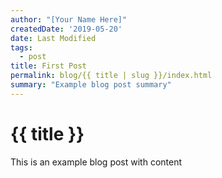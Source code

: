 ```yaml
---
author: "[Your Name Here]"
createdDate: '2019-05-20'
date: Last Modified
tags:
  - post
title: First Post
permalink: blog/{{ title | slug }}/index.html
summary: "Example blog post summary"
---
```


# {{ title }}

This is an example blog post with content
